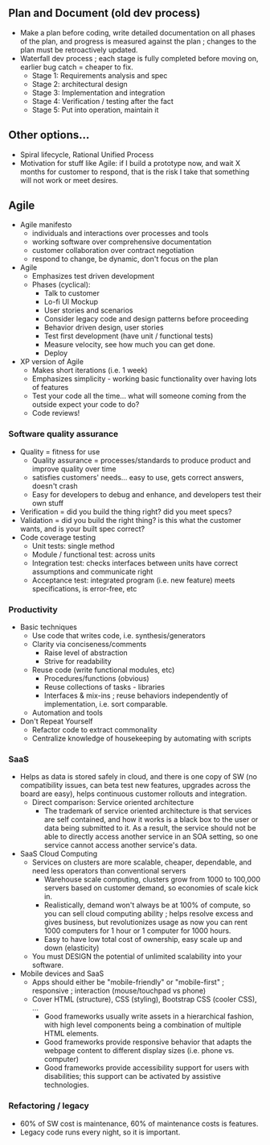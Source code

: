 ## Plan and Document (old dev process)
- Make a plan before coding, write detailed documentation on all phases of the plan, and progress is measured against the plan ; changes to the plan must be retroactively updated. 
- Waterfall dev process ; each stage is fully completed before moving on, earlier bug catch = cheaper to fix.
    - Stage 1: Requirements analysis and spec
    - Stage 2: architectural design
    - Stage 3: Implementation and integration
    - Stage 4: Verification / testing after the fact
    - Stage 5: Put into operation, maintain it

## Other options...
- Spiral lifecycle, Rational Unified Process
- Motivation for stuff like Agile: if I build a prototype now, and wait X months for customer to respond, that is the risk I take that something will not work or meet desires.

## Agile
- Agile manifesto
    - individuals and interactions over processes and tools
    - working software over comprehensive documentation
    - customer collaboration over contract negotiation
    - respond to change, be dynamic, don't focus on the plan    
- Agile
    - Emphasizes test driven development
    - Phases (cyclical):
        - Talk to customer
        - Lo-fi UI Mockup
        - User stories and scenarios
        - Consider legacy code and design patterns before proceeding
        - Behavior driven design, user stories
        - Test first development (have unit / functional tests)
        - Measure velocity, see how much you can get done.
        - Deploy
- XP version of Agile
    - Makes short iterations (i.e. 1 week)
    - Emphasizes simplicity - working basic functionality over having lots of features
    - Test your code all the time... what will someone coming from the outside expect your code to do?
    - Code reviews!

### Software quality assurance
- Quality = fitness for use
    - Quality assurance = processes/standards to produce product and improve quality over time
    - satisfies customers' needs... easy to use, gets correct answers, doesn't crash
    - Easy for developers to debug and enhance, and developers test their own stuff
- Verification = did you build the thing right? did you meet specs?
- Validation = did you build the right thing? is this what the customer wants, and is your built spec correct?
- Code coverage testing
    - Unit tests: single method
    - Module / functional test: across units
    - Integration test: checks interfaces between units have correct assumptions and communicate right
    - Acceptance test: integrated program (i.e. new feature) meets specifications, is error-free, etc

### Productivity
- Basic techniques
    - Use code that writes code, i.e. synthesis/generators
    - Clarity via conciseness/comments
        - Raise level of abstraction
        - Strive for readability
    - Reuse code (write functional modules, etc)
        - Procedures/functions (obvious)
        - Reuse collections of tasks - libraries
        - Interfaces & mix-ins ; reuse behaviors independently of implementation, i.e. sort comparable.
    - Automation and tools
- Don't Repeat Yourself
    - Refactor code to extract commonality
    - Centralize knowledge of housekeeping by automating with scripts


### SaaS
- Helps as data is stored safely in cloud, and there is one copy of SW (no compatibility issues, can beta test new features, upgrades across the board are easy), helps continuous customer rollouts and integration.
    - Direct comparison: Service oriented architecture
        - The trademark of service oriented architecture is that services are self contained, and how it works is a black box to the user or data being submitted to it. As a result, the service should not be able to directly access another service in an SOA setting, so one service cannot access another service's data.
- SaaS Cloud Computing
    - Services on clusters are more scalable, cheaper, dependable, and need less operators than conventional servers
        - Warehouse scale computing, clusters grow from 1000 to 100,000 servers based on customer demand, so economies of scale kick in.
        - Realistically, demand won't always be at 100% of compute, so you can sell cloud computing ability ; helps resolve excess and gives business, but revolutionizes usage as now you can rent 1000 computers for 1 hour or 1 computer for 1000 hours.
        - Easy to have low total cost of ownership, easy scale up and down (elasticity)
    - You must DESIGN the potential of unlimited scalability into your software.
- Mobile devices and SaaS
    - Apps should either be "mobile-friendly" or "mobile-first" ; responsive ; interaction (mouse/touchpad vs phone)
    - Cover HTML (structure), CSS (styling), Bootstrap CSS (cooler CSS), ...
        - Good frameworks usually write assets in a hierarchical fashion, with high level components being a combination of multiple HTML elements.
        - Good frameworks provide responsive behavior that adapts the webpage content to different display sizes (i.e. phone vs. computer) 
        - Good frameworks provide accessibility support for users with disabilities; this support can be activated by assistive technologies.

### Refactoring / legacy
- 60% of SW cost is maintenance, 60% of maintenance costs is features.
- Legacy code runs every night, so it is important. 